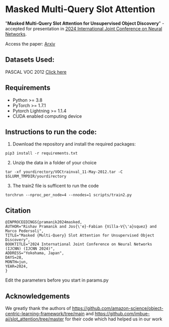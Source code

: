 # Masked Multi-Query Slot Attention
"**Masked Multi-Query Slot Attention for Unsupervised Object Discovery**" - accepted for presentation in [2024 International Joint Conference on Neural Networks](https://2024.ieeewcci.org/).

Access the paper: [Arxiv](https://arxiv.org/abs/2404.19654)

## Datasets Used:
PASCAL VOC 2012 [Click here](http://host.robots.ox.ac.uk/pascal/VOC/voc2012/index.html)
## Requirements

- Python >= 3.8
- PyTorch >= 1.7.1
- Pytorch Lightning >= 1.1.4
- CUDA enabled computing device
  
## Instructions to run the code:
1. Download the repository and install the required packages:
```
pip3 install -r requirements.txt
```
2. Unzip the data in a folder of your choice
```
tar -xf yourdirectory/VOCtrainval_11-May-2012.tar -C $SLURM_TMPDIR/yourdirectory
```
3. The train2 file is sufficent to run the code
```
torchrun --nproc_per_node=4 --nnodes=1 scripts/train2.py
```

## Citation

```
@INPROCEEDINGS{pramanik2024masked,
AUTHOR="Rishav Pramanik and Jos{\'e}-Fabian {Villa-V{\'a}squez} and Marco Pedersoli",
TITLE="Masked {Multi-Query} Slot Attention for Unsupervised Object Discovery",
BOOKTITLE="2024 International Joint Conference on Neural Networks (IJCNN) (IJCNN 2024)",
ADDRESS="Yokohama, Japan",
DAYS=28,
MONTH=jun,
YEAR=2024,
}
```

Edit the parameters before you start in params.py

## Acknowledgements
We greatly thank the authors of https://github.com/amazon-science/object-centric-learning-framework/tree/main and https://github.com/imbue-ai/slot_attention/tree/master for their code which had helped us in our work
